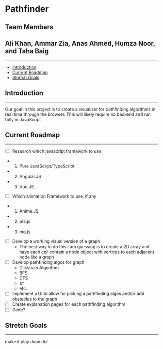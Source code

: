 # Pathfinder

## Team Members

## Ali Khan, Ammar Zia, Anas Ahmed, Humza Noor, and Taha Baig

---

- [Introduction](#introduction)
- [Current Roadmap](#current-roadmap)
- [Stretch Goals](#stretch-goals)

## Introduction

---
Our goal in this project is to create a visualizer for pathfinding algorithms in real time through the browser. This will likely require no backend and run fully in JavaScript

## Current Roadmap

---

- [ ] Research which javascript framework to use
- 1. Pure JavaScript/TypeScript
- 2. Angular.JS
- 3. Vue.JS
- [ ] Which animation Framework to use, if any
- 1. Anime.JS
- 2. pts.js
- 3. mo.js
- [ ] Develop a working visual version of a graph
  - The best way to do this I am guessing is to create a 2D array and have each cell contain a node object with vertices to each adjacent node like a graph
- [ ] Develop pathfinding algos for graph
  - Dijkstra's Algorithm
  - BFS
  - DFS
  - a*
  - etc.
- [ ] Implement a UI to allow for picking a pathfinding algos and/or add obstacles to the graph
- [ ] Create explanation pages for each pathfinding algorithm
- [ ] Done?

## Stretch Goals

---
make it play doom lol
